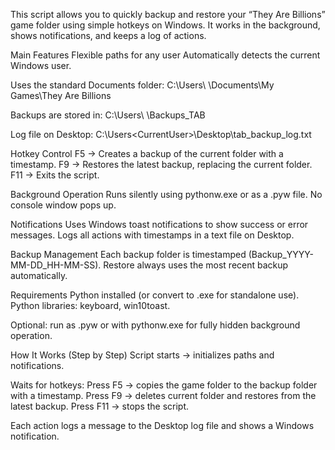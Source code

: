 
This script allows you to quickly backup and restore your “They Are Billions” game folder using simple hotkeys on Windows. It works in the background, shows notifications, and keeps a log of actions.

Main Features
Flexible paths for any user
Automatically detects the current Windows user.

Uses the standard Documents folder:
C:\Users\ <CurrentUser> \Documents\My Games\They Are Billions

Backups are stored in:
C:\Users\ <CurrentUser> \Backups_TAB

Log file on Desktop:
C:\Users\<CurrentUser>\Desktop\tab_backup_log.txt


Hotkey Control
F5 → Creates a backup of the current folder with a timestamp.
F9 → Restores the latest backup, replacing the current folder.
F11 → Exits the script.

Background Operation
Runs silently using pythonw.exe or as a .pyw file.
No console window pops up.

Notifications
Uses Windows toast notifications to show success or error messages.
Logs all actions with timestamps in a text file on Desktop.

Backup Management
Each backup folder is timestamped (Backup_YYYY-MM-DD_HH-MM-SS).
Restore always uses the most recent backup automatically.

Requirements
Python installed (or convert to .exe for standalone use).
Python libraries: keyboard, win10toast.

Optional: run as .pyw or with pythonw.exe for fully hidden background operation.

How It Works (Step by Step)
Script starts → initializes paths and notifications.

Waits for hotkeys:
Press F5 → copies the game folder to the backup folder with a timestamp.
Press F9 → deletes current folder and restores from the latest backup.
Press F11 → stops the script.

Each action logs a message to the Desktop log file and shows a Windows notification.

